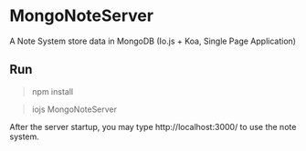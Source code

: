 # MongoNoteServer

A Note System store data in MongoDB (Io.js + Koa, Single Page Application)

## Run

> npm install

> iojs MongoNoteServer

After the server startup, you may type http://localhost:3000/ to use the note system.
